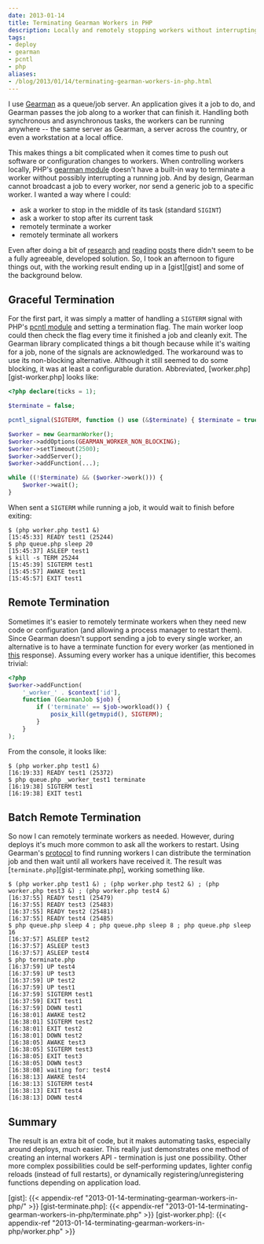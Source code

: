```yaml
---
date: 2013-01-14
title: Terminating Gearman Workers in PHP
description: Locally and remotely stopping workers without interrupting jobs.
tags:
- deploy
- gearman
- pcntl
- php
aliases:
- /blog/2013/01/14/terminating-gearman-workers-in-php.html
---
```


I use [Gearman][1] as a queue/job server. An application gives it a job to do, and Gearman passes the job along to a
worker that can finish it. Handling both synchronous and asynchronous tasks, the workers can be running anywhere -- the
same server as Gearman, a server across the country, or even a workstation at a local office.

This makes things a bit complicated when it comes time to push out software or configuration changes to workers. When
controlling workers locally, PHP's [gearman module][2] doesn't have a built-in way to terminate a worker without
possibly interrupting a running job. And by design, Gearman cannot broadcast a job to every worker, nor send a generic
job to a specific worker. I wanted a way where I could:

 * ask a worker to stop in the middle of its task (standard `SIGINT`)
 * ask a worker to stop after its current task
 * remotely terminate a worker
 * remotely terminate all workers

Even after doing a bit of [research][10] [and][10] [reading][12] [posts][13] there didn't seem to be a fully agreeable,
developed solution. So, I took an afternoon to figure things out, with the working result ending up in a [gist][gist]
and some of the background below.


## Graceful Termination

For the first part, it was simply a matter of handling a `SIGTERM` signal with PHP's [pcntl module][3] and setting a
termination flag. The main worker loop could then check the flag every time it finished a job and cleanly exit. The
Gearman library complicated things a bit though because while it's waiting for a job, none of the signals are
acknowledged. The workaround was to use its non-blocking alternative. Although it still seemed to do some blocking, it
was at least a configurable duration. Abbreviated, [worker.php][gist-worker.php] looks like:

```php
<?php declare(ticks = 1);

$terminate = false;

pcntl_signal(SIGTERM, function () use (&$terminate) { $terminate = true; });

$worker = new GearmanWorker(); 
$worker->addOptions(GEARMAN_WORKER_NON_BLOCKING); 
$worker->setTimeout(2500);
$worker->addServer();
$worker->addFunction(...);

while ((!$terminate) && ($worker->work())) {
    $worker->wait();
}
```

When sent a `SIGTERM` while running a job, it would wait to finish before exiting:

```
$ (php worker.php test1 &)
[15:45:33] READY test1 (25244)
$ php queue.php sleep 20
[15:45:37] ASLEEP test1
$ kill -s TERM 25244
[15:45:39] SIGTERM test1
[15:45:57] AWAKE test1
[15:45:57] EXIT test1
```


## Remote Termination

Sometimes it's easier to remotely terminate workers when they need new code or configuration (and allowing a process
manager to restart them). Since Gearman doesn't support sending a job to every single worker, an alternative is to have
a terminate function for every worker (as mentioned in [this][5] response). Assuming every worker has a unique
identifier, this becomes trivial:

```php
<?php
$worker->addFunction(
    '_worker_' . $context['id'],
    function (GearmanJob $job) {
        if ('terminate' == $job->workload()) {
            posix_kill(getmypid(), SIGTERM);
        }
    }
);
```

From the console, it looks like:

```
$ (php worker.php test1 &)
[16:19:33] READY test1 (25372)
$ php queue.php _worker_test1 terminate
[16:19:38] SIGTERM test1
[16:19:38] EXIT test1
```


## Batch Remote Termination

So now I can remotely terminate workers as needed. However, during deploys it's much more common to ask all the workers
to restart. Using Gearman's [protocol][4] to find running workers I can distribute the termination job and then wait
until all workers have received it. The result was [`terminate.php`][gist-terminate.php], working something like.

```
$ (php worker.php test1 &) ; (php worker.php test2 &) ; (php worker.php test3 &) ; (php worker.php test4 &)
[16:37:55] READY test1 (25479)
[16:37:55] READY test3 (25483)
[16:37:55] READY test2 (25481)
[16:37:55] READY test4 (25485)
$ php queue.php sleep 4 ; php queue.php sleep 8 ; php queue.php sleep 16
[16:37:57] ASLEEP test2
[16:37:57] ASLEEP test3
[16:37:57] ASLEEP test4
$ php terminate.php
[16:37:59] UP test4
[16:37:59] UP test3
[16:37:59] UP test2
[16:37:59] UP test1
[16:37:59] SIGTERM test1
[16:37:59] EXIT test1
[16:37:59] DOWN test1
[16:38:01] AWAKE test2
[16:38:01] SIGTERM test2
[16:38:01] EXIT test2
[16:38:01] DOWN test2
[16:38:05] AWAKE test3
[16:38:05] SIGTERM test3
[16:38:05] EXIT test3
[16:38:05] DOWN test3
[16:38:08] waiting for: test4
[16:38:13] AWAKE test4
[16:38:13] SIGTERM test4
[16:38:13] EXIT test4
[16:38:13] DOWN test4
```


## Summary

The result is an extra bit of code, but it makes automating tasks, especially around deploys, much easier. This really
just demonstrates one method of creating an internal workers API - termination is just one possibility. Other more
complex possibilities could be self-performing updates, lighter config reloads (instead of full restarts), or
dynamically registering/unregistering functions depending on application load.


 [gist]: {{< appendix-ref "2013-01-14-terminating-gearman-workers-in-php/" >}}
 [gist-terminate.php]: {{< appendix-ref "2013-01-14-terminating-gearman-workers-in-php/terminate.php" >}}
 [gist-worker.php]: {{< appendix-ref "2013-01-14-terminating-gearman-workers-in-php/worker.php" >}}

 [1]: http://gearman.org/
 [2]: http://php.net/manual/en/book.gearman.php
 [3]: http://php.net/manual/en/book.pcntl.php
 [4]: http://gearman.org/protocol
 [5]: http://stackoverflow.com/questions/7663922/gearman-using-php-possible-to-send-job-message-to-all-workers/7664139#7664139

 [10]: http://gearman.org/php_reference
 [11]: https://groups.google.com/forum/?fromgroups=#!topic/gearman/ST6Ikw7__kY
 [12]: http://stackoverflow.com/questions/2270323/stopping-gearman-workers-nicely
 [13]: http://stackoverflow.com/questions/7663922/gearman-using-php-possible-to-send-job-message-to-all-workers
